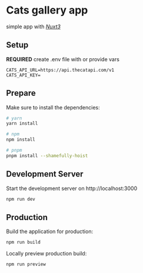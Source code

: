 # Cats gallery app
simple app with [_Nuxt3_](https://v3.nuxtjs.org/)
## Setup
__REQUIRED__ create .env file with or provide vars 
```dotenv
CATS_API_URL=https://api.thecatapi.com/v1
CATS_API_KEY=
```

## Prepare
Make sure to install the dependencies:

```bash
# yarn
yarn install

# npm
npm install

# pnpm
pnpm install --shamefully-hoist
```

## Development Server

Start the development server on http://localhost:3000

```bash
npm run dev
```

## Production

Build the application for production:

```bash
npm run build
```

Locally preview production build:

```bash
npm run preview
```

